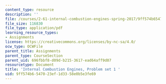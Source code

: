 ```yaml
---
content_type: resource
description: ''
file: /courses/2-61-internal-combustion-engines-spring-2017/9ff574b6547023ef1d3358e0b5e3fe69_MIT2_61S17_ps1.pdf
file_size: 116830
file_type: application/pdf
learning_resource_types:
- Assignments
license: https://creativecommons.org/licenses/by-nc-sa/4.0/
ocw_type: OCWFile
parent_title: Assignments
parent_type: CourseSection
parent_uid: 696fbbf8-d09d-b215-3617-ead64aff9d07
resourcetype: Document
title: 'Internal Combustion Engines, Problem set 1 '
uid: 9ff574b6-5470-23ef-1d33-58e0b5e3fe69
---
```

